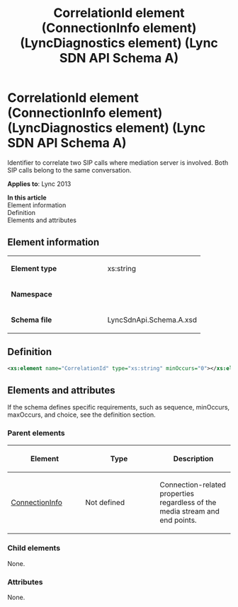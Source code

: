 ﻿---
title: CorrelationId element (ConnectionInfo element) (LyncDiagnostics element) (Lync SDN API Schema A)
TOCTitle: CorrelationId element
ms:assetid: 955eb989-a4c2-2389-4d4d-8f07187c9ac0
ms:mtpsurl: https://msdn.microsoft.com/en-us/library/Dn455015(v=office.15)
ms:contentKeyID: 57260894
ms.date: 07/24/2014
mtps_version: v=office.15
dev_langs:
- xml
---

# CorrelationId element (ConnectionInfo element) (LyncDiagnostics element) (Lync SDN API Schema A)

Identifier to correlate two SIP calls where mediation server is involved. Both SIP calls belong to the same conversation.


**Applies to**: Lync 2013

**In this article**  
Element information  
Definition  
Elements and attributes  

## Element information

<table>
<colgroup>
<col style="width: 50%" />
<col style="width: 50%" />
</colgroup>
<tbody>
<tr class="odd">
<td><p><strong>Element type</strong></p></td>
<td><p>xs:string</p></td>
</tr>
<tr class="even">
<td><p><strong>Namespace</strong></p></td>
<td><p></p></td>
</tr>
<tr class="odd">
<td><p><strong>Schema file</strong></p></td>
<td><p>LyncSdnApi.Schema.A.xsd</p></td>
</tr>
</tbody>
</table>


## Definition

``` xml
<xs:element name="CorrelationId" type="xs:string" minOccurs="0"></xs:element>
```

## Elements and attributes

If the schema defines specific requirements, such as sequence, minOccurs, maxOccurs, and choice, see the definition section.

### Parent elements

<table>
<colgroup>
<col style="width: 33%" />
<col style="width: 33%" />
<col style="width: 33%" />
</colgroup>
<thead>
<tr class="header">
<th><p>Element</p></th>
<th><p>Type</p></th>
<th><p>Description</p></th>
</tr>
</thead>
<tbody>
<tr class="odd">
<td><p><a href="connectioninfo-element-lyncdiagnostics-element-lync-sdn-api-schema-a.md">ConnectionInfo</a></p></td>
<td><p>Not defined</p></td>
<td><p>Connection-related properties regardless of the media stream and end points.</p></td>
</tr>
</tbody>
</table>


### Child elements

None.

### Attributes

None.

